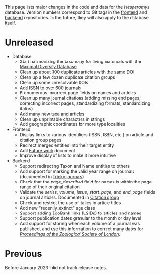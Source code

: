 This page lists major changes in the code and data for the _Hesperomys_ database.
Version numbers correspond to Git tags in the
[frontend](https://github.com/JelleZijlstra/hesperomys/) and
[backend](https://github.com/JelleZijlstra/taxonomy/) repositories. In the future, they
will also apply to the database itself.

# Unreleased

- Database
  - Start harmonizing the taxonomy for living mammals with the
    [Mammal Diversity Database](https://www.mammaldiversity.org/)
  - Clean up about 300 duplicate articles with the same DOI
  - Clean up a few dozen duplicate citation groups
  - Clean up some unresolvable DOIs
  - Add ISSN to over 600 journals
  - Fix numerous incorrect page fields on names and articles
  - Clean up many journal citations (adding missing end pages, correcting incorrect
    pages, standardizing formats, standardizing italics)
  - Add many new taxa and articles
  - Clean up unprintable characters in strings
  - Add geographic coordinates for more type localities
- Frontend
  - Display links to various identifiers (ISSN, ISBN, etc.) on article and citation
    group pages
  - Redirect merged entities into their target entity
  - Add [Future work](/docs/future-work) document
  - Improve display of lists to make it more intuitive
- Backend
  - Support redirecting Taxon and Name entities to others
  - Add support for marking the valid year range on journals (documented in
    [Tricky journals](/docs/tricky-journals))
  - Check that the _page_described_ field for names is within the page range of their
    original citation
  - Validate the _series_, _volume_, _issue_, _start_page_, and _end_page_ fields on
    journal articles. Documented in [Citation group](/docs/citation-group)
  - Check and restrict the use of italics in article titles
  - Add new "recently_extinct" age class
  - Support adding ZooBank links (LSIDs) to articles and names
  - Support publication dates granular to the month or day level
  - Add support for storing when each volume of a journal was published, and use this
    information to correct many dates for
    [_Proceedings of the Zoological Society of London_](/cg/1).

# Previous

Before January 2023 I did not track release notes.
